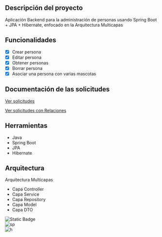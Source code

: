 ## Descripción del proyecto
Aplicación Backend para la administración de personas usando Spring Boot + JPA + Hibernate, enfocado en la Arquitectura Multicapas

## Funcionalidades
- [x] Crear persona
- [x] Editar persona
- [x] Obtener personas
- [x] Borrar persona
- [x] Asociar una persona con varias mascotas

## Documentación de las solicitudes
[Ver solicitudes](https://documenter.getpostman.com/view/13576757/2sAXxJiFQk)

[Ver solicitudes con Relaciones](https://documenter.getpostman.com/view/13576757/2sAXxMfYZ5)

## Herramientas
* Java
* Spring Boot
* JPA
* Hibernate

## Arquitectura
Arquitectura Multicapas
* Capa Controller
* Capa Service
* Capa Repository
* Capa Model
* Capa DTO


![Static Badge](https://img.shields.io/badge/java-white?style=for-the-badge&logo=openjdk&logoColor=white&labelColor=black)
</br>
![sp](https://img.shields.io/badge/SPRING%20BOOT-white?style=for-the-badge&logo=springboot&logoColor=white&labelColor=%236DB33F)
</br>
![h](https://img.shields.io/badge/HIBERNATE-white?style=for-the-badge&logo=hibernate&logoColor=white&labelColor=%23FF2E63)
